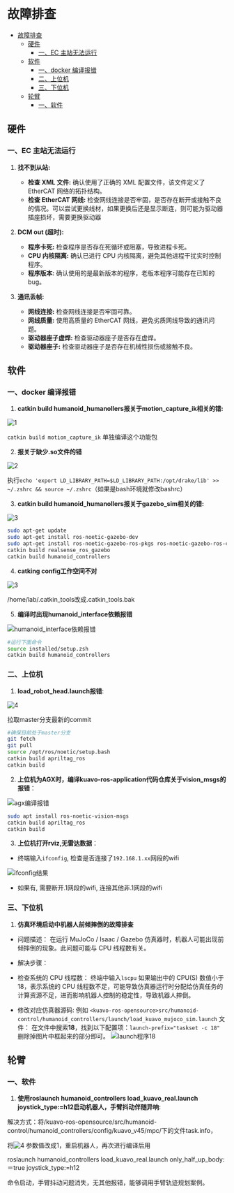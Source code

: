 
# 故障排查

- [故障排查](#故障排查)
  - [硬件](#硬件)
    - [一、EC 主站无法运行](#一ec-主站无法运行)
  - [软件](#软件)
    - [一、docker 编译报错](#一docker-编译报错)
    - [二、上位机](#二上位机)
    - [三、下位机](#三下位机)
  - [轮臂](#轮臂)
    - [一、软件](#一软件)

## 硬件

### 一、EC 主站无法运行

1. **找不到从站:**

    * **检查 XML 文件:** 确认使用了正确的 XML 配置文件，该文件定义了 EtherCAT 网络的拓扑结构。
    * **检查 EtherCAT 网线:** 检查网线连接是否牢固，是否存在断开或接触不良的情况。可以尝试更换线材，如果更换后还是显示断连，则可能为驱动器插座损坏，需要更换驱动器

2. **DCM out (超时):**

    * **程序卡死:** 检查程序是否存在死循环或阻塞，导致进程卡死。
    * **CPU 内核隔离:** 确认已进行 CPU 内核隔离，避免其他进程干扰实时控制程序。
    * **程序版本:**  确认使用的是最新版本的程序，老版本程序可能存在已知的 bug。

3. **通讯丢帧:**

    * **网线连接:** 检查网线连接是否牢固可靠。
    * **网线质量:**  使用高质量的 EtherCAT 网线，避免劣质网线导致的通讯问题。
    * **驱动器座子虚焊:** 检查驱动器座子是否存在虚焊。
    * **驱动器座子:** 检查驱动器座子是否存在机械性损伤或接触不良。

## 软件

### 一、docker 编译报错

1. **catkin build humanoid_humanollers报关于motion_capture_ik相关的错:** 

![1](images/11.jpeg)

`catkin build motion_capture_ik` 单独编译这个功能包

2. **报关于缺少.so文件的错** 

![2](images/2.jpeg) 

执行`echo 'export LD_LIBRARY_PATH=$LD_LIBRARY_PATH:/opt/drake/lib' >> ~/.zshrc && source ~/.zshrc`（如果是bash环境就修改bashrc）

3. **catkin build humanoid_humanollers报关于gazebo_sim相关的错:**

![3](images/44.jpeg) 

```bash
sudo apt-get update
sudo apt-get install ros-noetic-gazebo-dev
sudo apt-get install ros-noetic-gazebo-ros-pkgs ros-noetic-gazebo-ros-control
catkin build realsense_ros_gazebo
catkin build humanoid_controllers
```

4. **catking config工作空间不对**

![3](images/6.png) 

/home/lab/.catkin_tools改成.catkin_tools.bak

5. **编译时出现humanoid_interface依赖报错**

![humanoid_interface依赖报错](images/h_l_D.jpeg)

```bash
#运行下面命令
source installed/setup.zsh
catkin build humanoid_controllers
```

### 二、上位机

1. **load_robot_head.launch报错**:

![4](images/33.jpeg) 

拉取master分支最新的commit
```bash
#确保目前处于master分支
git fetch
git pull 
source /opt/ros/noetic/setup.bash
catkin build apriltag_ros
catkin build 
```

2. **上位机为AGX时，编译kuavo-ros-application代码仓库关于vision_msgs的报错**：

![agx编译报错](images/agx.jpg) 

```bash
sudo apt install ros-noetic-vision-msgs
catkin build apriltag_ros
catkin build 
```

3. **上位机打开rviz,无雷达数据**：

- 终端输入`ifconfig`, 检查是否连接了`192.168.1.xx`网段的wifi

![ifconfig结果](images/雷达问题_ifconfig.png) 

- 如果有, 需要断开.1网段的wifi, 连接其他非.1网段的wifi

### 三、下位机

1. **仿真环境启动中机器人前倾摔倒的故障排查**
- 问题描述：
 在运行 MuJoCo / Isaac / Gazebo 仿真器时，机器人可能出现前倾摔倒的现象。此问题可能与 CPU 线程数有关。

- 解决步骤：

 * 检查系统的 CPU 线程数：
   终端中输入`lscpu`
   如果输出中的 CPU(S) 数值小于 18，表示系统的 CPU 线程数不足，可能导致仿真器运行时分配给仿真任务的计算资源不足，进而影响机器人控制的稳定性，导致机器人摔倒。

 * 修改对应仿真器源码:
   例如 `<kuavo-ros-opensource>src/humanoid-control/humanoid_controllers/launch/load_kuavo_mujoco_sim.launch` 文件：
   在文件中搜索**18**，找到以下配置项：`launch-prefix="taskset -c 18"`
   删除掉图片中框起来的部分即可。
   ![launch程序18](images/仿真启动_cpus.png)


## 轮臂

### 一、软件

1. **使用roslaunch humanoid_controllers load_kuavo_real.launch joystick_type:=h12启动机器人，手臂抖动伴随异响**:

解决方式：将/kuavo-ros-opensource/src/humanoid-control/humanoid_controllers/config/kuavo_v45/mpc/下的文件task.info，

将![4](images/轮臂手臂抖动.jpg) 参数值改成1，重启机器人，再次进行编译后用

roslaunch humanoid_controllers load_kuavo_real.launch only_half_up_body:＝true joystick_type:=h12 

命令启动，手臂抖动问题消失，无其他报错，能够调用手臂轨迹规划案例。